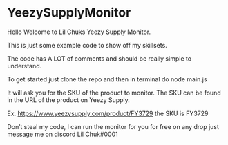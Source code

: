 # YeezySupplyMonitor

Hello Welcome to Lil Chuks Yeezy Supply Monitor. 

This is just some example code to show off my skillsets.

The code has A LOT of comments and should be really simple to understand.

To get started just clone the repo and then in terminal do node main.js

It will ask you for the SKU of the product to monitor. The SKU can be found in the URL of the product on Yeezy Supply. 

Ex. https://www.yeezysupply.com/product/FY3729 
the SKU is FY3729

Don’t steal my code, I can run the monitor for you for free on any drop just message me on discord Lil Chuk#0001



